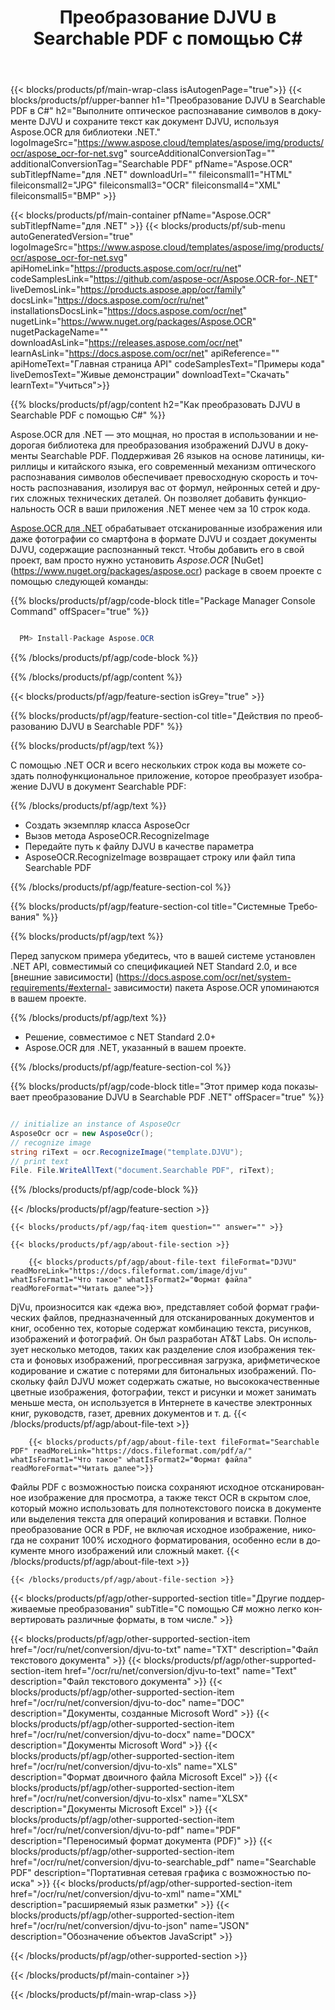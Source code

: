 ﻿---
title: Преобразование DJVU в Searchable PDF с помощью C# 
weight: 3920
url: /ru/net/conversion/djvu-to-searchable_pdf/ 
lang: ru
langdirlevel: 2
locales: ja,it,ru,de,es,fr,nl,id,lt,pl,pt,vi,tr,ko
description: Пример кода для преобразования DJVU в Searchable PDF C#. Используйте пример кода API для пакетного преобразования файлов DJVU в Searchable PDF в VB.NET, Asp.NET или любом приложении на основе .NET.
---

{{< blocks/products/pf/main-wrap-class isAutogenPage="true">}}
{{< blocks/products/pf/upper-banner h1="Преобразование DJVU в Searchable PDF в C#" h2="Выполните оптическое распознавание символов в документе DJVU и сохраните текст как документ DJVU, используя Aspose.OCR для библиотеки .NET." logoImageSrc="https://www.aspose.cloud/templates/aspose/img/products/ocr/aspose_ocr-for-net.svg" sourceAdditionalConversionTag="" additionalConversionTag="Searchable PDF" pfName="Aspose.OCR" subTitlepfName="для .NET" downloadUrl="" fileiconsmall1="HTML" fileiconsmall2="JPG" fileiconsmall3="OCR" fileiconsmall4="XML" fileiconsmall5="BMP" >}}


{{< blocks/products/pf/main-container pfName="Aspose.OCR" subTitlepfName="для .NET" >}}
{{< blocks/products/pf/sub-menu autoGeneratedVersion="true" logoImageSrc="https://www.aspose.cloud/templates/aspose/img/products/ocr/aspose_ocr-for-net.svg" apiHomeLink="https://products.aspose.com/ocr/ru/net" codeSamplesLink="https://github.com/aspose-ocr/Aspose.OCR-for-.NET" liveDemosLink="https://products.aspose.app/ocr/family" docsLink="https://docs.aspose.com/ocr/ru/net" installationsDocsLink="https://docs.aspose.com/ocr/net" nugetLink="https://www.nuget.org/packages/Aspose.OCR" nugetPackageName="" downloadAsLink="https://releases.aspose.com/ocr/net" learnAsLink="https://docs.aspose.com/ocr/net" apiReference="" apiHomeText="Главная страница API" codeSamplesText="Примеры кода" liveDemosText="Живые демонстрации" downloadText="Скачать" learnText="Учиться">}}

{{% blocks/products/pf/agp/content h2="Как преобразовать DJVU в Searchable PDF с помощью C#" %}}

Aspose.OCR для .NET — это мощная, но простая в использовании и недорогая библиотека для преобразования изображений DJVU в документы Searchable PDF. Поддерживая 26 языков на основе латиницы, кириллицы и китайского языка, его современный механизм оптического распознавания символов обеспечивает превосходную скорость и точность распознавания, изолируя вас от формул, нейронных сетей и других сложных технических деталей. Он позволяет добавить функциональность OCR в ваши приложения .NET менее чем за 10 строк кода.

[Aspose.OCR для .NET](https://products.aspose.com/ocr/net)
 обрабатывает отсканированные изображения или даже фотографии со смартфона в формате DJVU и создает документы DJVU, содержащие распознанный текст. Чтобы добавить его в свой проект, вам просто нужно установить *Aspose.OCR*
 [NuGet] (https://www.nuget.org/packages/aspose.ocr)
 package в своем проекте с помощью следующей команды:

{{% blocks/products/pf/agp/code-block title="Package Manager Console Command" offSpacer="true" %}}

```cs

  PM> Install-Package Aspose.OCR

```

{{% /blocks/products/pf/agp/code-block %}}

{{% /blocks/products/pf/agp/content %}}

{{< blocks/products/pf/agp/feature-section isGrey="true" >}}

{{% blocks/products/pf/agp/feature-section-col title="Действия по преобразованию DJVU в Searchable PDF" %}}

{{% blocks/products/pf/agp/text %}}

С помощью .NET OCR и всего нескольких строк кода вы можете создать полнофункциональное приложение, которое преобразует изображение DJVU в документ Searchable PDF:

{{% /blocks/products/pf/agp/text %}}

+ Создать экземпляр класса AsposeOcr
+ Вызов метода AsposeOCR.RecognizeImage
+ Передайте путь к файлу DJVU в качестве параметра
+ AsposeOCR.RecognizeImage возвращает строку или файл типа Searchable PDF

{{% /blocks/products/pf/agp/feature-section-col %}}

{{% blocks/products/pf/agp/feature-section-col title="Системные Требования" %}}

{{% blocks/products/pf/agp/text %}}

Перед запуском примера убедитесь, что в вашей системе установлен .NET API, совместимый со спецификацией NET Standard 2.0, и все [внешние зависимости] (https://docs.aspose.com/ocr/net/system-requirements/#external- зависимости) пакета Aspose.OCR упоминаются в вашем проекте.

{{% /blocks/products/pf/agp/text %}}

- Решение, совместимое с NET Standard 2.0+
- Aspose.OCR для .NET, указанный в вашем проекте.

{{% /blocks/products/pf/agp/feature-section-col %}}

{{% blocks/products/pf/agp/code-block title="Этот пример кода показывает преобразование DJVU в Searchable PDF .NET" offSpacer="true" %}}

```cs

// initialize an instance of AsposeOcr
AsposeOcr ocr = new AsposeOcr();
// recognize image
string riText = ocr.RecognizeImage("template.DJVU");
// print text
File. File.WriteAllText("document.Searchable PDF", riText);

```

{{% /blocks/products/pf/agp/code-block %}}

{{< /blocks/products/pf/agp/feature-section >}}

    {{< blocks/products/pf/agp/faq-item question="" answer="" >}}

    {{< blocks/products/pf/agp/about-file-section >}}
       
        {{< blocks/products/pf/agp/about-file-text fileFormat="DJVU" readMoreLink="https://docs.fileformat.com/image/djvu" whatIsFormat1="Что такое" whatIsFormat2="Формат файла" readMoreFormat="Читать далее">}}
DjVu, произносится как «дежа вю», представляет собой формат графических файлов, предназначенный для отсканированных документов и книг, особенно тех, которые содержат комбинацию текста, рисунков, изображений и фотографий. Он был разработан AT&T Labs. Он использует несколько методов, таких как разделение слоя изображения текста и фоновых изображений, прогрессивная загрузка, арифметическое кодирование и сжатие с потерями для битональных изображений. Поскольку файл DJVU может содержать сжатые, но высококачественные цветные изображения, фотографии, текст и рисунки и может занимать меньше места, он используется в Интернете в качестве электронных книг, руководств, газет, древних документов и т. д.
        {{< /blocks/products/pf/agp/about-file-text >}}

        {{< blocks/products/pf/agp/about-file-text fileFormat="Searchable PDF" readMoreLink="https://docs.fileformat.com/pdf/a/" whatIsFormat1="Что такое" whatIsFormat2="Формат файла" readMoreFormat="Читать далее">}}
Файлы PDF с возможностью поиска сохраняют исходное отсканированное изображение для просмотра, а также текст OCR в скрытом слое, который можно использовать для полнотекстового поиска в документе или выделения текста для операций копирования и вставки.
Полное преобразование OCR в PDF, не включая исходное изображение, никогда не сохранит 100% исходного форматирования, особенно если в документе много изображений или сложный макет.
        {{< /blocks/products/pf/agp/about-file-text >}}

    {{< /blocks/products/pf/agp/about-file-section >}}

<!-- aboutfile Ends -->

{{< blocks/products/pf/agp/other-supported-section title="Другие поддерживаемые преобразования" subTitle="С помощью C# можно легко конвертировать различные форматы, в том числе." >}}

{{< blocks/products/pf/agp/other-supported-section-item href="/ocr/ru/net/conversion/djvu-to-txt" name="TXT" description="Файл текстового документа" >}}
{{< blocks/products/pf/agp/other-supported-section-item href="/ocr/ru/net/conversion/djvu-to-text" name="Text" description="Файл текстового документа" >}}
{{< blocks/products/pf/agp/other-supported-section-item href="/ocr/ru/net/conversion/djvu-to-doc" name="DOC" description="Документы, созданные Microsoft Word" >}}
{{< blocks/products/pf/agp/other-supported-section-item href="/ocr/ru/net/conversion/djvu-to-docx" name="DOCX" description="Документы Microsoft Word" >}}
{{< blocks/products/pf/agp/other-supported-section-item href="/ocr/ru/net/conversion/djvu-to-xls" name="XLS" description="Формат двоичного файла Microsoft Excel" >}}
{{< blocks/products/pf/agp/other-supported-section-item href="/ocr/ru/net/conversion/djvu-to-xlsx" name="XLSX" description="Документы Microsoft Excel" >}}
{{< blocks/products/pf/agp/other-supported-section-item href="/ocr/ru/net/conversion/djvu-to-pdf" name="PDF" description="Переносимый формат документа (PDF)" >}}
{{< blocks/products/pf/agp/other-supported-section-item href="/ocr/ru/net/conversion/djvu-to-searchable_pdf" name="Searchable PDF" description="Портативная сетевая графика с возможностью поиска" >}}
{{< blocks/products/pf/agp/other-supported-section-item href="/ocr/ru/net/conversion/djvu-to-xml" name="XML" description="расширяемый язык разметки" >}}
{{< blocks/products/pf/agp/other-supported-section-item href="/ocr/ru/net/conversion/djvu-to-json" name="JSON" description="Обозначение объектов JavaScript" >}}

{{< /blocks/products/pf/agp/other-supported-section >}}

{{< /blocks/products/pf/main-container >}}
    
{{< /blocks/products/pf/main-wrap-class >}}
